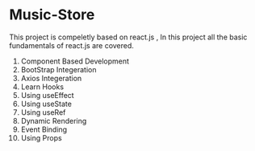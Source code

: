 # Music-Store
This project is compeletly based on react.js , In this project all the basic fundamentals of react.js are covered.
1. Component Based Development
2. BootStrap Integeration
3. Axios Integeration
4. Learn Hooks
5. Using useEffect
6. Using useState
7. Using useRef
8. Dynamic Rendering
9. Event Binding
10. Using Props
